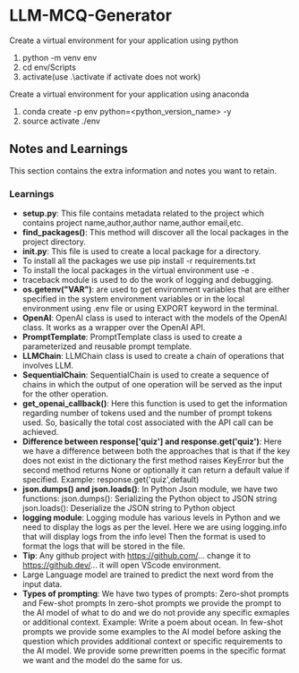 # LLM-MCQ-Generator

Create a virtual environment for your application using python

1. python -m venv env
2. cd env/Scripts
3. activate(use .\activate if activate does not work)

Create a virtual environment for your application using anaconda

1. conda create -p env python=<python_version_name> -y
2. source activate ./env

## Notes and Learnings

This section contains the extra information and notes you want to retain.

### Learnings

- **setup.py**: This file contains metadata related to the project which contains project name,author,author name,author email,etc.
- **find_packages()**: This method will discover all the local packages in the project directory.
- **init.py**: This file is used to create a local package for a directory.
- To install all the packages we use pip install -r requirements.txt
- To install the local packages in the virtual environment use -e .
- traceback module is used to do the work of logging and debugging.
- **os.getenv("VAR")**: are used to get environment variables that are either specified in the system environment variables or in the local environment using .env file or using EXPORT keyword in the terminal.
- **OpenAI**: OpenAI class is used to interact with the models of the OpenAI class. It works as a wrapper over the OpenAI API.
- **PromptTemplate**: PromptTemplate class is used to create a parameterized and reusable prompt template.
- **LLMChain**: LLMChain class is used to create a chain of operations that involves LLM.
- **SequentialChain**: SequentialChain is used to create a sequence of chains in which the output of one operation will be served as the input for the other operation.
- **get_openai_callback()**: Here this function is used to get the information regarding number of tokens used and the number of prompt tokens used. So, basically the total cost associated with the API call can be achieved.
- **Difference between response['quiz'] and response.get('quiz')**:
  Here we have a difference between both the approaches that is that if the key does not exist in the dictionary the first method raises KeyError but the second method returns None or optionally it can return a default value if specified. Example: response.get('quiz',default)
- **json.dumps() and json.loads()**:
  In Python Json module, we have two functions:
  json.dumps(): Serializing the Python object to JSON string
  json.loads(): Deserialize the JSON string to Python object
- **logging module**:
  Logging module has various levels in Python and we need to display the logs as per the level.
  Here we are using logging.info that will display logs from the info level
  Then the format is used to format the logs that will be stored in the file.
- **Tip**:
  Any github project with https://github.com/... change it to https://github.dev/... it will open VScode environment.
- Large Language model are trained to predict the next word from the input data.
- **Types of prompting**:
  We have two types of prompts: Zero-shot prompts and Few-shot prompts
  In zero-shot prompts we provide the prompt to the AI model of what to do and we do not provide any specific exmaples or additional context.
  Example: Write a poem about ocean.
  In few-shot prompts we provide some examples to the AI model before asking the question which provides additional context or specific requirements to the AI model. We provide some prewritten poems in the specific format we want and the model do the same for us.
